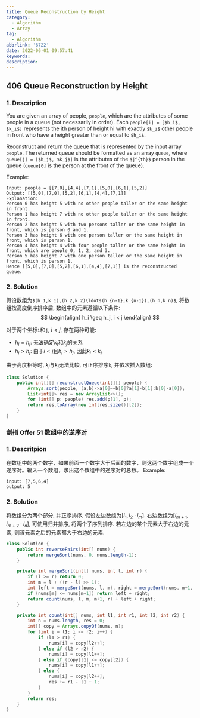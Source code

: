 ```yaml
---
title: Queue Reconstruction by Height
category:
  - Algorithm
  - Array
tag:
  - Algorithm
abbrlink: '6722'
date: 2022-06-01 09:57:41
keywords:
description:
---
```


## 406 Queue Reconstruction by Height
### 1. Description
You are given an array of people, `people`, which are the attributes of some people in a queue (not necessarily in order). Each `people[i] = [$h_i$, $k_i$]` represents the ith person of height hi with exactly `$k_i$` other people in front who have a height greater than or equal to `$h_i$`.

Reconstruct and return the queue that is represented by the input array `people`. The returned queue should be formatted as an array `queue`, where `queue[j] = [$h_j$, $k_j$]` is the attributes of the `$j^{th}$` person in the queue (`queue[0]` is the person at the front of the queue).

Example:
```
Input: people = [[7,0],[4,4],[7,1],[5,0],[6,1],[5,2]]
Output: [[5,0],[7,0],[5,2],[6,1],[4,4],[7,1]]
Explanation:
Person 0 has height 5 with no other people taller or the same height in front.
Person 1 has height 7 with no other people taller or the same height in front.
Person 2 has height 5 with two persons taller or the same height in front, which is person 0 and 1.
Person 3 has height 6 with one person taller or the same height in front, which is person 1.
Person 4 has height 4 with four people taller or the same height in front, which are people 0, 1, 2, and 3.
Person 5 has height 7 with one person taller or the same height in front, which is person 1.
Hence [[5,0],[7,0],[5,2],[6,1],[4,4],[7,1]] is the reconstructed queue.
```

### 2. Solution
假设数组为`$(h_1,k_1),(h_2,k_2)\ldots(h_{n-1},k_{n-1}),(h_n,k_n)$`, 将数组按高度倒序排序后, 数组中的元素遵循以下条件:
$$
\begin{align}
  h_i \geq h_j, i < j
\end{align}
$$

对于两个坐标`i`和`j`, $i < j$, 存在两种可能:
* $h_i = h_j$: 无法确定$k_i$和$k_j$的关系
* $h_i > h_j$: 由于$i < j$且$h_i > h_j$, 因此$k_i < k_j$

由于高度相等时, $k_i$与$k_j$无法比较, 可正序排序`k`, 并依次插入数组:
```java
class Solution {
    public int[][] reconstructQueue(int[][] people) {
        Arrays.sort(people, (a,b)->a[0]==b[0]?a[1]-b[1]:b[0]-a[0]);
        List<int[]> res = new ArrayList<>();
        for (int[] p: people) res.add(p[1], p);
        return res.toArray(new int[res.size()][2]);
    }
}
```


### 剑指 Offer 51 数组中的逆序对
### 1. Descritpion
在数组中的两个数字，如果前面一个数字大于后面的数字，则这两个数字组成一个逆序对。输入一个数组，求出这个数组中的逆序对的总数。
Example:
```
input: [7,5,6,4]
output: 5
```

### 2. Solution
将数组分为两个部分, 并正序排序, 假设左边数组为$[i_1, i_2 \cdot i_m]$. 右边数组为$[i_{m+1}, i_{m+2} \cdot i_n]$, 可使用归并排序, 将两个子序列排序. 若左边的某个元素大于右边的元素, 则该元素之后的元素都大于右边的元素.

```java
class Solution {
    public int reversePairs(int[] nums) {
        return mergeSort(nums, 0, nums.length-1);
    }

    private int mergeSort(int[] nums, int l, int r) {
        if (l >= r) return 0;
        int m = l + ((r - l) >> 1);
        int left = mergeSort(nums, l, m), right = mergeSort(nums, m+1, r);
        if (nums[m] <= nums[m+1]) return left + right;
        return count(nums, l, m, m+1, r) + left + right;
    }

    private int count(int[] nums, int l1, int r1, int l2, int r2) {
        int n = nums.length, res = 0;
        int[] copy = Arrays.copyOf(nums, n);
        for (int i = l1; i <= r2; i++) {
            if (l1 > r1) {
                nums[i] = copy[l2++];
            } else if (l2 > r2) {
                nums[i] = copy[l1++];
            } else if (copy[l1] <= copy[l2]) {
                nums[i] = copy[l1++];
            } else {
                nums[i] = copy[l2++];
                res += r1 - l1 + 1;
            }
        }
        return res;
    }
}
```

